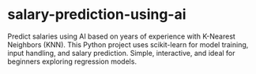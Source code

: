 # salary-prediction-using-ai
Predict salaries using AI based on years of experience with K-Nearest Neighbors (KNN). This Python project uses scikit-learn for model training, input handling, and salary prediction. Simple, interactive, and ideal for beginners exploring regression models.
